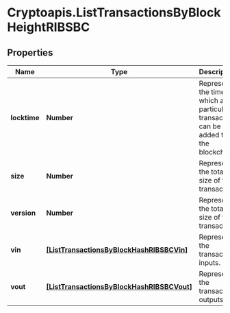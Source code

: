 # Cryptoapis.ListTransactionsByBlockHeightRIBSBC

## Properties

Name | Type | Description | Notes
------------ | ------------- | ------------- | -------------
**locktime** | **Number** | Represents the time at which a particular transaction can be added to the blockchain. | 
**size** | **Number** | Represents the total size of this transaction. | 
**version** | **Number** | Represents the total size of this transaction. | 
**vin** | [**[ListTransactionsByBlockHashRIBSBCVin]**](ListTransactionsByBlockHashRIBSBCVin.md) | Represents the transaction inputs. | 
**vout** | [**[ListTransactionsByBlockHashRIBSBCVout]**](ListTransactionsByBlockHashRIBSBCVout.md) | Represents the transaction outputs. | 


